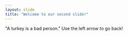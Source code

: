 ```yaml
---
layout: slide
title: "Welcome to our second slide!"
---
```

"A turkey is a bad person."
Use the left arrow to go back!
